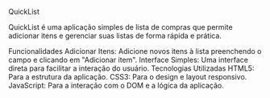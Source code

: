 QuickList

QuickList é uma aplicação simples de lista de compras que permite adicionar itens e gerenciar suas listas de forma rápida e prática.

Funcionalidades
Adicionar Itens: Adicione novos itens à lista preenchendo o campo e clicando em "Adicionar item".
Interface Simples: Uma interface direta para facilitar a interação do usuário.
Tecnologias Utilizadas
HTML5: Para a estrutura da aplicação.
CSS3: Para o design e layout responsivo.
JavaScript: Para a interação com o DOM e a lógica da aplicação.
